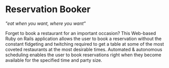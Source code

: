 # Reservation Booker
*"eat when you want, where you want"*

Forget to book a restaurant for an important occasion?  This Web-based Ruby on Rails application allows the
user to book a reservation without the constant fidgeting and twitching required to get a table at some of
the most coveted restaurants at the most desirable times.  Automated & autonomous scheduling enables the user
to book reservations right when they become available for the specified time and party size.